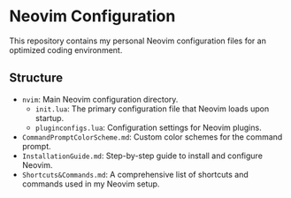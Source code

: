# Neovim Configuration

This repository contains my personal Neovim configuration files for an optimized coding environment.

## Structure

- `nvim`: Main Neovim configuration directory.
  - `init.lua`: The primary configuration file that Neovim loads upon startup.
  - `pluginconfigs.lua`: Configuration settings for Neovim plugins.
- `CommandPromptColorScheme.md`: Custom color schemes for the command prompt.
- `InstallationGuide.md`: Step-by-step guide to install and configure Neovim.
- `Shortcuts&Commands.md`: A comprehensive list of shortcuts and commands used in my Neovim setup.
